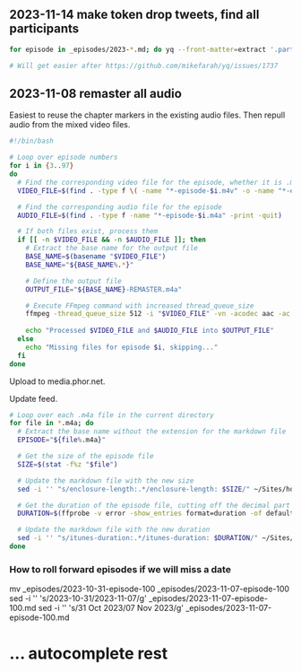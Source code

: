 ## 2023-11-14 make token drop tweets, find all participants

```sh
for episode in _episodes/2023-*.md; do yq --front-matter=extract '.participants' $episode; done | sort -u

# Will get easier after https://github.com/mikefarah/yq/issues/1737
```


## 2023-11-08 remaster all audio

Easiest to reuse the chapter markers in the existing audio files. Then repull audio from the mixed video files.

```sh
#!/bin/bash

# Loop over episode numbers
for i in {3..97}
do
  # Find the corresponding video file for the episode, whether it is .mov or .m4v
  VIDEO_FILE=$(find . -type f \( -name "*-episode-$i.m4v" -o -name "*-episode-$i.mp4" \) -print -quit)

  # Find the corresponding audio file for the episode
  AUDIO_FILE=$(find . -type f -name "*-episode-$i.m4a" -print -quit)

  # If both files exist, process them
  if [[ -n $VIDEO_FILE && -n $AUDIO_FILE ]]; then
    # Extract the base name for the output file
    BASE_NAME=$(basename "$VIDEO_FILE")
    BASE_NAME="${BASE_NAME%.*}"

    # Define the output file
    OUTPUT_FILE="${BASE_NAME}-REMASTER.m4a"

    # Execute FFmpeg command with increased thread_queue_size
    ffmpeg -thread_queue_size 512 -i "$VIDEO_FILE" -vn -acodec aac -ac 2 -ar 44100 -b:a 160k -af "loudnorm=I=-16:TP=-1:LRA=11:print_format=json" -f matroska - | ffmpeg -thread_queue_size 512 -i - -i "$AUDIO_FILE" -map_metadata 1 -codec copy "$OUTPUT_FILE"
    
    echo "Processed $VIDEO_FILE and $AUDIO_FILE into $OUTPUT_FILE"
  else
    echo "Missing files for episode $i, skipping..."
  fi
done
```

Upload to media.phor.net.

Update feed.

```sh
# Loop over each .m4a file in the current directory
for file in *.m4a; do
  # Extract the base name without the extension for the markdown file
  EPISODE="${file%.m4a}"

  # Get the size of the episode file
  SIZE=$(stat -f%z "$file")

  # Update the markdown file with the new size
  sed -i '' "s/enclosure-length:.*/enclosure-length: $SIZE/" ~/Sites/hour.gg/_episodes/"$EPISODE.md"

  # Get the duration of the episode file, cutting off the decimal part
  DURATION=$(ffprobe -v error -show_entries format=duration -of default=noprint_wrappers=1:nokey=1 "$file" | cut -d. -f1)

  # Update the markdown file with the new duration
  sed -i '' "s/itunes-duration:.*/itunes-duration: $DURATION/" ~/Sites/hour.gg/_episodes/"$EPISODE.md"
done
```

### How to roll forward episodes if we will miss a date
mv _episodes/2023-10-31-episode-100 _episodes/2023-11-07-episode-100
sed -i '' 's/2023-10-31/2023-11-07/g' _episodes/2023-11-07-episode-100.md
sed -i '' 's/31 Oct 2023/07 Nov 2023/g' _episodes/2023-11-07-episode-100.md
# ... autocomplete rest
```

